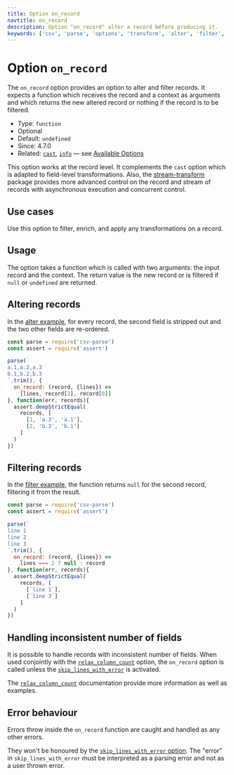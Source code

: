 ```yaml
---
title: Option on_record
navtitle: on_record
description: Option "on_record" alter a record before producing it.
keywords: ['csv', 'parse', 'options', 'transform', 'alter', 'filter', 'field']
---
```


# Option `on_record`

The `on_record` option provides an option to alter and filter records. It expects a function which receives the record and a context as arguments and which returns the new altered record or nothing if the record is to be filtered.

* Type: `function`
* Optional
* Default: `undefined`
* Since: 4.7.0
* Related: [`cast`](/parse/options/cast/), [`info`](/parse/options/info/) &mdash; see [Available Options](/parse/options/#available-options)

This option works at the record level. It complements the `cast` option which is adapted to field-level transformations. Also, the [stream-transform](/transform/) package provides more advanced control on the record and stream of records with asynchronous execution and concurrent control.

## Use cases

Use this option to filter, enrich, and apply any transformations on a record.

## Usage

The option takes a function which is called with two arguments: the input record and the context. The return value is the new record or is filtered if `null` or `undefined` are returned.

## Altering records

In the [alter example](https://github.com/adaltas/node-csv-parse/blob/master/samples/option.on_record.alter.js), for every record, the second field is stripped out and the two other fields are re-ordered.

```js
const parse = require('csv-parse')
const assert = require('assert')

parse(`
a.1,a.2,a.3
b.1,b.2,b.3
`.trim(), {
  on_record: (record, {lines}) =>
    [lines, record[2], record[0]]
}, function(err, records){
  assert.deepStrictEqual(
    records, [
      [1, 'a.3', 'a.1'],
      [2, 'b.3', 'b.1']
    ]
  )
})
```

## Filtering records

In the [filter example](https://github.com/adaltas/node-csv-parse/blob/master/samples/option.on_record.filter.js), the function returns `null` for the second record, filtering it from the result.

```js
const parse = require('csv-parse')
const assert = require('assert')

parse(`
line 1
line 2
line 3
`.trim(), {
  on_record: (record, {lines}) =>
    lines === 2 ? null : record
}, function(err, records){
  assert.deepStrictEqual(
    records, [
      [`line 1`],
      [`line 3`]
    ]
  )
})
```

## Handling inconsistent number of fields

It is possible to handle records with inconsistent number of fields. When used conjointly with the [`relax_column_count`](/parse/options/relax_column_count/) option, the `on_record` option is called unless the [`skip_lines_with_error`](/parse/options/skip_lines_with_error/) is activated.

The [`relax_column_count`](/parse/options/relax_column_count/) documentation provide more information as well as examples.

## Error behaviour

Errors throw inside the `on_record` function are caught and handled as any other errors.

They won't be honoured by the [`skip_lines_with_error` option](/parse/options/skip_lines_with_error/). The "error" in `skip_lines_with_error` must be interpreted as a parsing error and not as a user thrown error.
